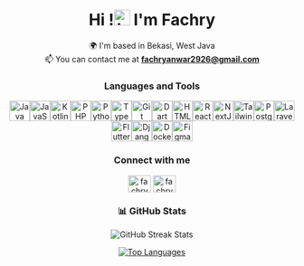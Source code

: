 <h1 align="center">Hi !<img src="https://user-images.githubusercontent.com/1303154/88677602-1635ba80-d120-11ea-84d8-d263ba5fc3c0.gif" width="28px" alt="hi"> I'm Fachry</h1>

<div align="center">
  
🌍 I'm based in Bekasi, West Java <br>
📫 You can contact me at **fachryanwar2926@gmail.com** 
</div>

<div align="center">
    <h3>Languages and Tools</h3>
    <a href="https://www.oracle.com/java/" target="_blank" rel="noreferrer"
      ><img
        src="https://raw.githubusercontent.com/danielcranney/readme-generator/main/public/icons/skills/java-colored.svg"
        width="36"
        height="36"
        alt="Java" /></a
    ><a
      href="https://developer.mozilla.org/en-US/docs/Web/JavaScript"
      target="_blank"
      rel="noreferrer"
      ><img
        src="https://raw.githubusercontent.com/danielcranney/readme-generator/main/public/icons/skills/javascript-colored.svg"
        width="36"
        height="36"
        alt="JavaScript" /></a
    ><a href="https://kotlinlang.org/" target="_blank" rel="noreferrer"
      ><img
        src="https://raw.githubusercontent.com/danielcranney/readme-generator/main/public/icons/skills/kotlin-colored.svg"
        width="36"
        height="36"
        alt="Kotlin" /></a
    ><a href="https://www.php.net/" target="_blank" rel="noreferrer"
      ><img
        src="https://raw.githubusercontent.com/danielcranney/readme-generator/main/public/icons/skills/php-colored.svg"
        width="36"
        height="36"
        alt="PHP" /></a
    ><a href="https://www.python.org/" target="_blank" rel="noreferrer"
      ><img
        src="https://raw.githubusercontent.com/danielcranney/readme-generator/main/public/icons/skills/python-colored.svg"
        width="36"
        height="36"
        alt="Python" /></a
    ><a href="https://www.typescriptlang.org/" target="_blank" rel="noreferrer"
      ><img
        src="https://raw.githubusercontent.com/danielcranney/readme-generator/main/public/icons/skills/typescript-colored.svg"
        width="36"
        height="36"
        alt="TypeScript" /></a
    ><a href="https://git-scm.com/" target="_blank" rel="noreferrer"
      ><img
        src="https://raw.githubusercontent.com/danielcranney/readme-generator/main/public/icons/skills/git-colored.svg"
        width="36"
        height="36"
        alt="Git" /></a
    ><a href="https://dart.dev/" target="_blank" rel="noreferrer"
      ><img
        src="https://raw.githubusercontent.com/danielcranney/readme-generator/main/public/icons/skills/dart-colored.svg"
        width="36"
        height="36"
        alt="Dart" /></a
    ><a
      href="https://developer.mozilla.org/en-US/docs/Glossary/HTML5"
      target="_blank"
      rel="noreferrer"
      ><img
        src="https://raw.githubusercontent.com/danielcranney/readme-generator/main/public/icons/skills/html5-colored.svg"
        width="36"
        height="36"
        alt="HTML5" /></a
    ><a href="https://reactjs.org/" target="_blank" rel="noreferrer"
      ><img
        src="https://raw.githubusercontent.com/danielcranney/readme-generator/main/public/icons/skills/react-colored.svg"
        width="36"
        height="36"
        alt="React" /></a
    ><a href="https://nextjs.org/docs" target="_blank" rel="noreferrer"
      ><img
        src="https://raw.githubusercontent.com/danielcranney/readme-generator/main/public/icons/skills/nextjs-colored.svg"
        width="36"
        height="36"
        alt="NextJs" /></a
    ><a href="https://tailwindcss.com/" target="_blank" rel="noreferrer"
      ><img
        src="https://raw.githubusercontent.com/danielcranney/readme-generator/main/public/icons/skills/tailwindcss-colored.svg"
        width="36"
        height="36"
        alt="TailwindCSS" /></a
    ><a href="https://www.postgresql.org/" target="_blank" rel="noreferrer"
      ><img
        src="https://raw.githubusercontent.com/danielcranney/readme-generator/main/public/icons/skills/postgresql-colored.svg"
        width="36"
        height="36"
        alt="PostgreSQL" /></a
    ><a href="https://laravel.com/" target="_blank" rel="noreferrer"
      ><img
        src="https://raw.githubusercontent.com/danielcranney/readme-generator/main/public/icons/skills/laravel-colored.svg"
        width="36"
        height="36"
        alt="Laravel" /></a
    ><a href="https://flutter.dev/" target="_blank" rel="noreferrer"
      ><img
        src="https://raw.githubusercontent.com/danielcranney/readme-generator/main/public/icons/skills/flutter-colored.svg"
        width="36"
        height="36"
        alt="Flutter" /></a
    ><a href="https://www.djangoproject.com/" target="_blank" rel="noreferrer"
      ><img
        src="https://raw.githubusercontent.com/danielcranney/readme-generator/main/public/icons/skills/django-colored.svg"
        width="36"
        height="36"
        alt="Django" /></a
    ><a href="https://www.docker.com/" target="_blank" rel="noreferrer"
      ><img
        src="https://raw.githubusercontent.com/danielcranney/readme-generator/main/public/icons/skills/docker-colored.svg"
        width="36"
        height="36"
        alt="Docker" /></a
    ><a href="https://www.figma.com/" target="_blank" rel="noreferrer"
      ><img
        src="https://raw.githubusercontent.com/danielcranney/readme-generator/main/public/icons/skills/figma-colored.svg"
        width="36"
        height="36"
        alt="Figma"
    /></a>
</div>

<div align="center">
  <h3>Connect with me</h3>
  <a href="https://instagram.com/fachryanwarr" target="blank"
    ><img
      align="center"
      src="https://raw.githubusercontent.com/rahuldkjain/github-profile-readme-generator/master/src/images/icons/Social/instagram.svg"
      alt="fachryanwarr"
      height="30"
      width="40"
  /></a>
  <a href="https://linkedin.com/in/fachry-anwar-b30b42284" target="blank"><img align="center" src="https://raw.githubusercontent.com/rahuldkjain/github-profile-readme-generator/master/src/images/icons/Social/linked-in-alt.svg" alt="fachryanwar-linkedin" height="30" width="40" /></a>
</div>


<div align="center">
  <h3>📊 GitHub Stats</h3>
  <p align="center">
    <img
      src="https://github-readme-streak-stats.herokuapp.com/?user=fachryanwarr&theme=vision-friendly-dark&hide_border=false"
      alt="GitHub Streak Stats"
    />
  </p>
  <a href="https://github.com/fachryanwarr" align="center">
    <img
      src="https://github-readme-stats.vercel.app/api/top-langs/?username=fachryanwarr&langs_count=10&title_color=0891b2&text_color=ffffff&icon_color=0891b2&bg_color=1c1917&hide_border=true&locale=en&custom_title=Top%20%Languages"
      alt="Top Languages"
    />
  </a>
</div>

